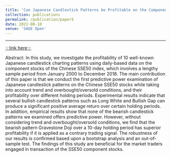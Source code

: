 ```yaml
---
title: 'Can Japanese Candlestick Patterns be Profitable on the Component Stocks of the SSE50 Index? '
collection: publications
permalink: /publication/paper5
date: 2022-08-10
venue: 'SAGE Open'
---
```


** **

[☞link here☜](https://journals.sagepub.com/doi/10.1177/21582440221117803)

Abstract: In this study, we investigate the profitability of 10 well-known Japanese candlestick charting patterns using daily-based data on the component stocks of the Chinese SSE50 index, which involves a lengthy sample period from January 2000 to December 2018. The main contribution of this paper is that we conduct the first predictive power examination of Japanese candlestick patterns on the Chinese SSE50 stocks while taking into account trend and overbought/oversold conditions, and their profitability over different holding periods. Experimental results indicate that several bullish candlestick patterns such as Long White and Bullish Gap can produce a significant positive average return over certain holding periods. In addition, empirical results show that none of the bearish candlestick patterns we examined offers predictive power. However, without considering trend and overbought/oversold conditions, we find that the bearish pattern Gravestone Doji over a 10-day holding period has superior profitability if it is applied as a contrary trading signal. The robustness of our results is confirmed based upon a bootstrap analysis and an out-of-sample test. The findings of this study are beneficial for the market traders engaged in transaction of the SSE50 component stocks.
